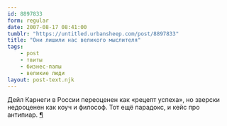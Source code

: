 ```yaml
---
id: 8897833
form: regular
date: 2007-08-17 08:41:00
tumblr: "https://untitled.urbansheep.com/post/8897833"
title: "Они лишили нас великого мыслителя"
tags:
    - post
    - твиты
    - бизнес-папы
    - великие люди
layout: post-text.njk
---
```


<p>Дейл Карнеги в России переоценен как «рецепт успеха», но зверски недооценен как коуч и философ. Тот ещё парадокс, и кейс про антипиар. <a href="http://twitter.com/urbansheep/statuses/210433012">¶</a></p>


